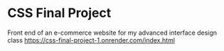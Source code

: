 # CSS Final Project
 Front end of an e-commerce website for my advanced interface design class
https://css-final-project-1.onrender.com/index.html
